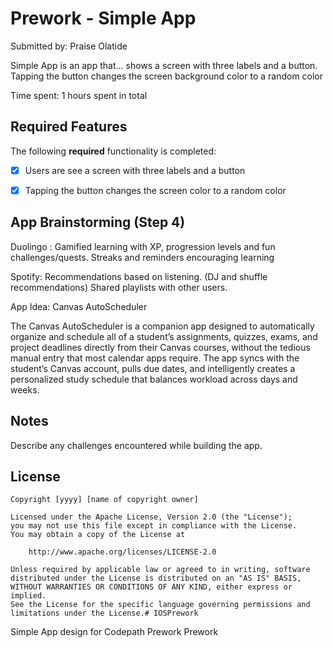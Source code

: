 # Prework - Simple App

Submitted by: Praise Olatide

Simple App is an app that... shows a screen with three labels and a button. Tapping the button changes the screen background color to a random color
 

Time spent: 1 hours spent in total

## Required Features

The following **required** functionality is completed:

- [x] Users are see a screen with three labels and a button
- [x] Tapping the button changes the screen color to a random color
 

## App Brainstorming (Step 4)
Duolingo : 
Gamified learning with XP, progression levels and fun challenges/quests.
Streaks and reminders encouraging learning

Spotify:
Recommendations based on listening. (DJ and shuffle recommendations)
Shared playlists with other users. 

App Idea:
Canvas AutoScheduler 

The Canvas AutoScheduler is a companion app designed to automatically organize and schedule all of a student’s assignments, quizzes, exams, and project deadlines directly from their Canvas courses, without the tedious manual entry that most calendar apps require. The app syncs with the student’s Canvas account, pulls due dates, and intelligently creates a personalized study schedule that balances workload across days and weeks.
## Notes

Describe any challenges encountered while building the app.

## License

    Copyright [yyyy] [name of copyright owner]

    Licensed under the Apache License, Version 2.0 (the "License");
    you may not use this file except in compliance with the License.
    You may obtain a copy of the License at

        http://www.apache.org/licenses/LICENSE-2.0

    Unless required by applicable law or agreed to in writing, software
    distributed under the License is distributed on an "AS IS" BASIS,
    WITHOUT WARRANTIES OR CONDITIONS OF ANY KIND, either express or implied.
    See the License for the specific language governing permissions and
    limitations under the License.# IOSPrework
Simple App design for Codepath Prework Prework
